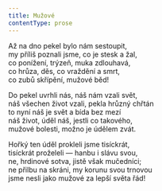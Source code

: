 ```yaml
---
title: Mužové
contentType: prose
---
```


Až na dno pekel bylo nám sestoupit,  
my příliš poznali jsme, co je stesk a žal,  
co ponížení, trýzeň, muka zdlouhavá,  
co hrůza, děs, co vraždění a smrt,  
co zubů skřípění, mužové běd!

Do pekel uvrhli nás, náš nám vzali svět,  
náš všechen život vzali, pekla hrůzný chřtán  
to nyní náš je svět a bída bez mezí  
náš život, úděl náš, jestli co takového,  
mužové bolesti, možno je údělem zvát.

Hořký ten úděl prokleli jsme tisíckrát,  
tisíckrát proželeli — hanbu i slávu svou,  
ne, hrdinové sotva, jistě však mučedníci;  
ne přilbu na skráni, my korunu svou trnovou  
jsme nesli jako mužové za lepší světa řád!
